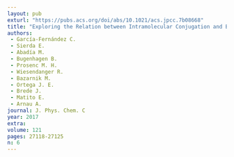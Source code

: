 ```yaml
---
layout: pub
exturl: "https://pubs.acs.org/doi/abs/10.1021/acs.jpcc.7b08668"
title: "Exploring the Relation between Intramolecular Conjugation and Band Dispersion in One-Dimensional Polymers"
authors:
 - García-Fernández C.
 - Sierda E.
 - Abadía M.
 - Bugenhagen B.
 - Prosenc M. H.
 - Wiesendanger R.
 - Bazarnik M.
 - Ortega J. E.
 - Brede J.
 - Matito E.
 - Arnau A.
journal: J. Phys. Chem. C
year: 2017
extra: 
volume: 121
pages: 27118-27125
n: 6
---
```

